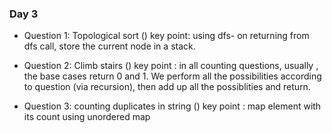 ### Day 3
- Question 1: Topological sort ()
 key point: using dfs- on returning from dfs call, store the current node in a stack.

- Question 2: Climb stairs () 
key point : in all counting questions, usually , the base cases return 0 and 1. We perform all the possibilities according to question (via recursion), then add up all the possiblities and return.

- Question 3: counting duplicates in string ()
 key point : map element with its count using unordered map


